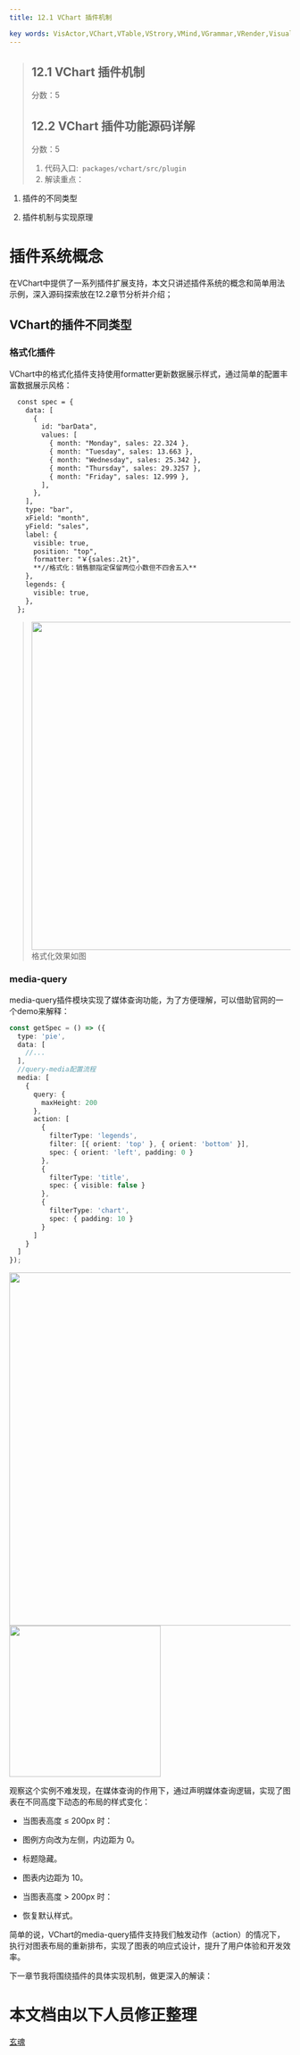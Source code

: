 ```yaml
---
title: 12.1 VChart 插件机制     

key words: VisActor,VChart,VTable,VStrory,VMind,VGrammar,VRender,Visualization,Chart,Data,Table,Graph,Gis,LLM
---
```

> ## 12.1 VChart 插件机制
> 分数：5    
> ## 12.2 VChart 插件功能源码详解
> 分数：5    
> 1. 代码入口:` packages/vchart/src/plugin`    
> 1. 解读重点：    

1. 插件的不同类型    

1. 插件机制与实现原理    



# 插件系统概念

在VChart中提供了一系列插件扩展支持，本文只讲述插件系统的概念和简单用法示例，深入源码探索放在12.2章节分析并介绍；    

## VChart的插件不同类型

### 格式化插件

VChart中的格式化插件支持使用formatter更新数据展示样式，通过简单的配置丰富数据展示风格：    

```xml
  const spec = {
    data: [
      {
        id: "barData",
        values: [
          { month: "Monday", sales: 22.324 },
          { month: "Tuesday", sales: 13.663 },
          { month: "Wednesday", sales: 25.342 },
          { month: "Thursday", sales: 29.3257 },
          { month: "Friday", sales: 12.999 },
        ],
      },
    ],
    type: "bar",
    xField: "month",
    yField: "sales",
    label: {
      visible: true,
      position: "top",
      formatter: "￥{sales:.2t}",
      **//格式化：销售额指定保留两位小数但不四舍五入**
    },
    legends: {
      visible: true,
    },
  };    

```


> <img src='https://cdn.jsdelivr.net/gh/xuanhun/articles/visactor/sourcecode/img/EaEcbTeTAouV58xtmwlcxT76nxf.gif' alt='' width='588' height='auto' />
> 格式化效果如图    



### media-query

media-query插件模块实现了媒体查询功能，为了方便理解，可以借助官网的一个demo来解释：    

```Typescript
const getSpec = () => ({
  type: 'pie',
  data: [
    //...
  ],
  //query-media配置流程
  media: [
    {
      query: {
        maxHeight: 200
      },
      action: [
        {
          filterType: 'legends',
          filter: [{ orient: 'top' }, { orient: 'bottom' }],
          spec: { orient: 'left', padding: 0 }
        },
        {
          filterType: 'title',
          spec: { visible: false }
        },
        {
          filterType: 'chart',
          spec: { padding: 10 }
        }
      ]
    }
  ]
});    

```
<img src='https://cdn.jsdelivr.net/gh/xuanhun/articles/visactor/sourcecode/img/OZHybruYEoCsAVxO57ycAhDlnpd.gif' alt='' width='633' height='auto' />



<img src='https://cdn.jsdelivr.net/gh/xuanhun/articles/visactor/sourcecode/img/V853b9hTSod6hWxGcgxcrK8mnfc.gif' alt='' width='271' height='auto' />



观察这个实例不难发现，在媒体查询的作用下，通过声明媒体查询逻辑，实现了图表在不同高度下动态的布局的样式变化：    

*  当图表高度 ≤ 200px 时：    

*  图例方向改为左侧，内边距为 0。    

*  标题隐藏。    

*  图表内边距为 10。    

*  当图表高度 > 200px 时：    

*  恢复默认样式。    



简单的说，VChart的media-query插件支持我们触发动作（action）的情况下，执行对图表布局的重新排布，实现了图表的响应式设计，提升了用户体验和开发效率。    





下一章节我将围绕插件的具体实现机制，做更深入的解读：
    

 # 本文档由以下人员修正整理 
 [玄魂](https://github.com/xuanhun)